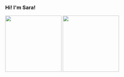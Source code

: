 ### Hi! I'm Sara!

 <img height="180em" src="https://github-readme-stats.vercel.app/api?username=lavnisy&show_icons=true&theme=gotham&include_all_commits=true&count_private=true"/>
 
 <img height="180em" src="https://github-readme-stats.vercel.app/api/top-langs/?username=lavnisy&layout=compact&langs_count=7&theme=merko"/>

